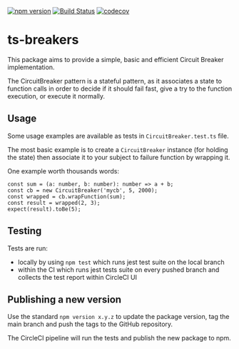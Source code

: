 [![npm version](https://badge.fury.io/js/ts-breakers.svg)](https://badge.fury.io/js/ts-breakers)
[![Build Status](https://circleci.com/gh/migibert/ts-breakers.svg?style=shield)](https://circleci.com/gh/migibert/ts-breakers)
[![codecov](https://codecov.io/gh/migibert/ts-breakers/branch/main/graph/badge.svg?token=CTV9BCN9LK)](https://codecov.io/gh/migibert/ts-breakers)


# ts-breakers

This package aims to provide a simple, basic and efficient Circuit Breaker implementation.

The CircuitBreaker pattern is a stateful pattern, as it associates a state to function calls in order to decide if it should fail fast, give a try to the function execution, or execute it normally.


## Usage

Some usage examples are available as tests in `CircuitBreaker.test.ts` file.

The most basic example is to create a `CircuitBreaker` instance (for holding the state) then associate it to your subject to failure function by wrapping it.

One example worth thousands words:

```
const sum = (a: number, b: number): number => a + b;
const cb = new CircuitBreaker('mycb', 5, 2000);
const wrapped = cb.wrapFunction(sum);
const result = wrapped(2, 3);
expect(result).toBe(5);
```

## Testing

Tests are run:

* locally by using `npm test` which runs jest test suite on the local branch
* within the CI which runs jest tests suite on every pushed branch and collects the test report within CircleCI UI

## Publishing a new version

Use the standard `npm version x.y.z` to update the package version, tag the main branch and push the tags to the GitHub repository.

The CircleCI pipeline will run the tests and publish the new package to npm.